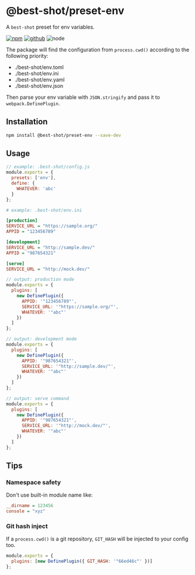 # @best-shot/preset-env

A `best-shot` preset for env variables.

[![npm][npm-badge]][npm-url]
[![github][github-badge]][github-url]
![node][node-badge]

[npm-url]: https://www.npmjs.com/package/@best-shot/preset-env
[npm-badge]: https://img.shields.io/npm/v/@best-shot/preset-env.svg?style=flat-square&logo=npm
[github-url]: https://github.com/airkro/best-shot/tree/master/packages/preset-env
[github-badge]: https://img.shields.io/npm/l/@best-shot/preset-env.svg?style=flat-square&colorB=blue&logo=github
[node-badge]: https://img.shields.io/node/v/@best-shot/preset-env.svg?style=flat-square&colorB=green&logo=node.js

The package will find the configuration from `process.cwd()` according to the following priority:

- ./best-shot/env.toml
- ./best-shot/env.ini
- ./best-shot/env.yaml
- ./best-shot/env.json

Then parse your env variable with `JSON.stringify` and pass it to `webpack.DefinePlugin`.

## Installation

```bash
npm install @best-shot/preset-env --save-dev
```

## Usage

```js
// example: .best-shot/config.js
module.exports = {
  presets: ['env'],
  define: {
    WHATEVER: 'abc'
  }
};
```

```ini
# example: .best-shot/env.ini

[production]
SERVICE_URL = "https://sample.org/"
APPID = "123456789"

[development]
SERVICE_URL = "http://sample.dev/"
APPID = "987654321"

[serve]
SERVICE_URL = "http://mock.dev/"
```

```js
// output: production mode
module.exports = {
  plugins: [
    new DefinePlugin({
      APPID: '"123456789"',
      SERVICE_URL: '"https://sample.org/"',
      WHATEVER: '"abc"'
    })
  ]
};

// output: development mode
module.exports = {
  plugins: [
    new DefinePlugin({
      APPID: '"987654321"',
      SERVICE_URL: '"http://sample.dev/"',
      WHATEVER: '"abc"'
    })
  ]
};

// output: serve command
module.exports = {
  plugins: [
    new DefinePlugin({
      APPID: '"987654321"',
      SERVICE_URL: '"http://mock.dev/"',
      WHATEVER: '"abc"'
    })
  ]
};
```

## Tips

### Namespace safety

Don't use built-in module name like:

```ini
__dirname = 123456
console = "xyz"
```

### Git hash inject

If a `process.cwd()` is a git repository, `GIT_HASH` will be injected to your config too.

```js
module.exports = {
  plugins: [new DefinePlugin({ GIT_HASH: '"66ed46c"' })]
};
```
